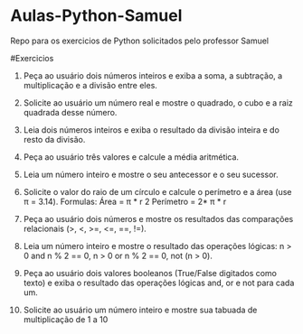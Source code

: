 # Aulas-Python-Samuel
Repo para os exercicios de Python solicitados pelo professor Samuel

#Exercicios

1. Peça ao usuário dois números inteiros e exiba a soma, a subtração, a multiplicação e a divisão 
entre eles.

2. Solicite ao usuário um número real e mostre o quadrado, o cubo e a raiz quadrada desse 
número.

3. Leia dois números inteiros e exiba o resultado da divisão inteira e do resto da divisão.

4. Peça ao usuário três valores e calcule a média aritmética.

5. Leia um número inteiro e mostre o seu antecessor e o seu sucessor.

6. Solicite o valor do raio de um círculo e calcule o perímetro e a área (use π = 3.14). Formulas:
Área = π * r
2
Perímetro = 2* π * r

7. Peça ao usuário dois números e mostre os resultados das comparações relacionais (>, <, >=, 
<=, ==, !=).

8. Leia um número inteiro e mostre o resultado das operações lógicas: n > 0 and n % 2 == 0, n > 0 
or n % 2 == 0, not (n > 0).

9. Peça ao usuário dois valores booleanos (True/False digitados como texto) e exiba o resultado 
das operações lógicas and, or e not para cada um.

10. Solicite ao usuário um número inteiro e mostre sua tabuada de multiplicação de 1 a 10
